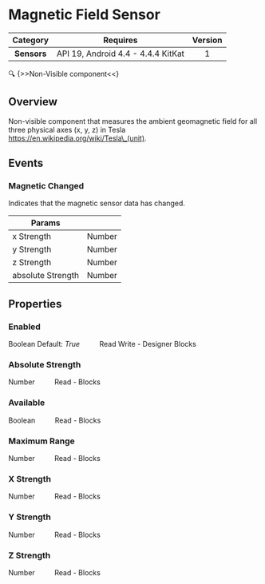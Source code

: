 # Magnetic Field Sensor

| Category | Requires | Version |
|:--------:|:-------:|:--------:|
|**Sensors**|<span class="chip chip-any">API 19, Android 4.4 - 4.4.4 KitKat</span>|<span class="chip chip-number">1</span>|

:mag: {>>Non-Visible component<<}

## Overview

Non-visible component that measures the ambient geomagnetic field for all three physical axes (x, y, z) in Tesla https://en.wikipedia.org/wiki/Tesla\_(unit). 

## Events

### Magnetic Changed

Indicates that the magnetic sensor data has changed.

<div class="block" ai2-block="event" not-rendered="true" value="%7B%22componentName%22:%20%22Magnetic%20Field%20Sensor%22,%20%22name%22:%20%22Magnetic%20Changed%22,%20%22params%22:%20%5B%22x%20Strength%22,%20%22y%20Strength%22,%20%22z%20Strength%22,%20%22absolute%20Strength%22%5D%7D"></div>

| Params | []() |
|--------|------|
|x Strength|<span class="chip chip-number">Number</span>|
|y Strength|<span class="chip chip-number">Number</span>|
|z Strength|<span class="chip chip-number">Number</span>|
|absolute Strength|<span class="chip chip-number">Number</span>|


## Properties

### Enabled

<span class="chip chip-boolean">Boolean</span><span style="user-select: none;">&nbsp;</span><span class="chip chip-boolean">Default: <i>True</i></span><span style="user-select: none;">&nbsp;&nbsp;&nbsp;&nbsp;&nbsp;&nbsp;&nbsp;&nbsp;&nbsp;&nbsp;</span><span class="chip chip-rw">Read</span><span style="user-select: none;">&nbsp;</span><span class="chip chip-rw">Write</span><span style="user-select: none;">&nbsp;</span>-<span style="user-select: none;">&nbsp;</span><span class="chip chip-bd">Designer</span><span style="user-select: none;">&nbsp;</span><span class="chip chip-bd">Blocks</span><span style="user-select: none;">&nbsp;</span>

<div class="block" ai2-block="property" not-rendered="true" value="%7B%22componentName%22:%20%22Magnetic%20Field%20Sensor%22,%20%22name%22:%20%22Enabled%22,%20%22getter%22:%20true%7D"></div>
<div class="block" ai2-block="property" not-rendered="true" value="%7B%22componentName%22:%20%22Magnetic%20Field%20Sensor%22,%20%22name%22:%20%22Enabled%22,%20%22getter%22:%20false%7D"></div>


### Absolute Strength

<span class="chip chip-number">Number</span><span style="user-select: none;">&nbsp;&nbsp;&nbsp;&nbsp;&nbsp;&nbsp;&nbsp;&nbsp;&nbsp;&nbsp;</span><span class="chip chip-rw">Read</span><span style="user-select: none;">&nbsp;</span>-<span style="user-select: none;">&nbsp;</span><span class="chip chip-bd">Blocks</span><span style="user-select: none;">&nbsp;</span>

<div class="block" ai2-block="property" not-rendered="true" value="%7B%22componentName%22:%20%22Magnetic%20Field%20Sensor%22,%20%22name%22:%20%22Absolute%20Strength%22,%20%22getter%22:%20true%7D"></div>


### Available

<span class="chip chip-boolean">Boolean</span><span style="user-select: none;">&nbsp;&nbsp;&nbsp;&nbsp;&nbsp;&nbsp;&nbsp;&nbsp;&nbsp;&nbsp;</span><span class="chip chip-rw">Read</span><span style="user-select: none;">&nbsp;</span>-<span style="user-select: none;">&nbsp;</span><span class="chip chip-bd">Blocks</span><span style="user-select: none;">&nbsp;</span>

<div class="block" ai2-block="property" not-rendered="true" value="%7B%22componentName%22:%20%22Magnetic%20Field%20Sensor%22,%20%22name%22:%20%22Available%22,%20%22getter%22:%20true%7D"></div>


### Maximum Range

<span class="chip chip-number">Number</span><span style="user-select: none;">&nbsp;&nbsp;&nbsp;&nbsp;&nbsp;&nbsp;&nbsp;&nbsp;&nbsp;&nbsp;</span><span class="chip chip-rw">Read</span><span style="user-select: none;">&nbsp;</span>-<span style="user-select: none;">&nbsp;</span><span class="chip chip-bd">Blocks</span><span style="user-select: none;">&nbsp;</span>

<div class="block" ai2-block="property" not-rendered="true" value="%7B%22componentName%22:%20%22Magnetic%20Field%20Sensor%22,%20%22name%22:%20%22Maximum%20Range%22,%20%22getter%22:%20true%7D"></div>


### X Strength

<span class="chip chip-number">Number</span><span style="user-select: none;">&nbsp;&nbsp;&nbsp;&nbsp;&nbsp;&nbsp;&nbsp;&nbsp;&nbsp;&nbsp;</span><span class="chip chip-rw">Read</span><span style="user-select: none;">&nbsp;</span>-<span style="user-select: none;">&nbsp;</span><span class="chip chip-bd">Blocks</span><span style="user-select: none;">&nbsp;</span>

<div class="block" ai2-block="property" not-rendered="true" value="%7B%22componentName%22:%20%22Magnetic%20Field%20Sensor%22,%20%22name%22:%20%22X%20Strength%22,%20%22getter%22:%20true%7D"></div>


### Y Strength

<span class="chip chip-number">Number</span><span style="user-select: none;">&nbsp;&nbsp;&nbsp;&nbsp;&nbsp;&nbsp;&nbsp;&nbsp;&nbsp;&nbsp;</span><span class="chip chip-rw">Read</span><span style="user-select: none;">&nbsp;</span>-<span style="user-select: none;">&nbsp;</span><span class="chip chip-bd">Blocks</span><span style="user-select: none;">&nbsp;</span>

<div class="block" ai2-block="property" not-rendered="true" value="%7B%22componentName%22:%20%22Magnetic%20Field%20Sensor%22,%20%22name%22:%20%22Y%20Strength%22,%20%22getter%22:%20true%7D"></div>


### Z Strength

<span class="chip chip-number">Number</span><span style="user-select: none;">&nbsp;&nbsp;&nbsp;&nbsp;&nbsp;&nbsp;&nbsp;&nbsp;&nbsp;&nbsp;</span><span class="chip chip-rw">Read</span><span style="user-select: none;">&nbsp;</span>-<span style="user-select: none;">&nbsp;</span><span class="chip chip-bd">Blocks</span><span style="user-select: none;">&nbsp;</span>

<div class="block" ai2-block="property" not-rendered="true" value="%7B%22componentName%22:%20%22Magnetic%20Field%20Sensor%22,%20%22name%22:%20%22Z%20Strength%22,%20%22getter%22:%20true%7D"></div>
